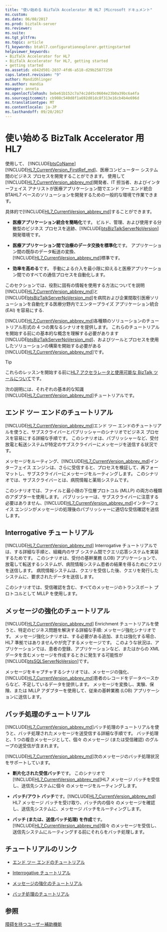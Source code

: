 ```yaml
---
title: "使い始める BizTalk Accelerator 用 HL7 |Microsoft ドキュメント"
ms.custom: 
ms.date: 06/08/2017
ms.prod: biztalk-server
ms.reviewer: 
ms.suite: 
ms.tgt_pltfrm: 
ms.topic: article
f1_keywords: btahl7.configurationexplorer.gettingstarted
helpviewer_keywords:
- BizTalk Accelerator for HL7
- BizTalk Accelerator for HL7, getting started
- getting started
ms.assetid: e842d501-2037-4fd6-a518-d29b25877250
caps.latest.revision: "9"
author: MandiOhlinger
ms.author: mandia
manager: anneta
ms.openlocfilehash: bebe61b152c7a74c2d45c0604e23b0a39bc6a4fa
ms.sourcegitcommit: cb908c540d8f1a692d01dc8f313e16cb4b4e696d
ms.translationtype: MT
ms.contentlocale: ja-JP
ms.lasthandoff: 09/20/2017
---
```

# <a name="get-started-with-the-biztalk-accelerator-for-hl7"></a>使い始める BizTalk Accelerator 用 HL7
使用して、 [!INCLUDE[btsCoName](../../includes/btsconame-md.md)] [!INCLUDE[HL7_CurrentVersion_FirstRef_md](../../includes/hl7-currentversion-firstref-md.md)]、医療コンピューター システム間のビジネス プロセスを開発することができます。 使用して[!INCLUDE[HL7_CurrentVersion_abbrev_md](../../includes/hl7-currentversion-abbrev-md.md)]開発者、IT 担当者、およびインターフェイス アナリストが医療アプリケーション間でエンド ツー エンド統合 BTAHL7 ベースのソリューションを開発するための一般的な環境で作業できます。  
  
 具体的で[!INCLUDE[HL7_CurrentVersion_abbrev_md](../../includes/hl7-currentversion-abbrev-md.md)]することができます。  
  
-   **医療アプリケーション統合を簡略化**です。 ビルド、管理、および使用する分散型のビジネス プロセスを追跡、[!INCLUDE[btsBizTalkServerNoVersion](../../includes/btsbiztalkservernoversion-md.md)]開発環境です。  
  
-   **医療アプリケーション間で治療のデータ交換を標準化**です。 アプリケーション間の既存のデータ転送の変換、[!INCLUDE[HL7_CurrentVersion_abbrev_md](../../includes/hl7-currentversion-abbrev-md.md)]標準です。  
  
-   **効率を高める**です。 手動による介入を最小限に抑えると医療アプリケーション間でのすべての通信プロセスを自動化します。  

このセクションでは、役割に固有の情報を使用する方法についてを説明[!INCLUDE[HL7_CurrentVersion_abbrev_md](../../includes/hl7-currentversion-abbrev-md.md)]と[!INCLUDE[btsBizTalkServerNoVersion_md](../../includes/btsbiztalkservernoversion-md.md)]を病院および企業間取引医療ソリューションを自動化する医療分野内でエンタープライズ アプリケーション統合 (EAI) を容易にする.  
  
[!INCLUDE[HL7_CurrentVersion_abbrev_md](../../includes/hl7-currentversion-abbrev-md.md)]各種類のソリューションのチュートリアル形式の 4 つの異なるシナリオを提供します。 これらのチュートリアルを開始する前にの基本的な概念を理解する必要があります[!INCLUDE[btsBizTalkServerNoVersion_md](../../includes/btsbiztalkservernoversion-md.md)]、およびツールとプロセスを使用したソリューションの構築を開始する必要がある[!INCLUDE[HL7_CurrentVersion_abbrev_md](../../includes/hl7-currentversion-abbrev-md.md)]です。  

> [!TIP] 
> これらのレッスンを開始する前に[HL7 アクセラレータと使用可能な BizTalk ツールについて](../../adapters-and-accelerators/accelerator-hl7/learn-the-hl7-accelerator-and-the-biztalk-tools-available.md)です。  
  
 次の説明には、それぞれの基本的な知識[!INCLUDE[HL7_CurrentVersion_abbrev_md](../../includes/hl7-currentversion-abbrev-md.md)]チュートリアルです。  
  
## <a name="end-to-end-tutorial"></a>エンド ツー エンドのチュートリアル  
 [!INCLUDE[HL7_CurrentVersion_abbrev_md](../../includes/hl7-currentversion-abbrev-md.md)]エンド ツー エンドのチュートリアルを使うと、サブスクライバーとパブリッシャーのシナリオでビジネス プロセスを容易にする詳細な手順です。 このシナリオは、パブリッシャーなど、受付放電と転送システムが特定のサブスクライバーにメッセージを送信する状況です。  
  
 メッセージをルーティング、[!INCLUDE[HL7_CurrentVersion_abbrev_md](../../includes/hl7-currentversion-abbrev-md.md)]インターフェイス エンジンは、さらに受信すると、プロセスを検証して、再フォーマットし、サブスクライバーにメッセージをルーティングします。 このシナリオでは、サブスクライバーとは、病院情報と薬局システムです。  
  
 このシナリオでは、ファイルと最小限の下位層プロトコル (MLLP) の両方の種類のアダプターを使用します。 パブリッシャーは、サブスクライバーに注意する必要はありません、[!INCLUDE[HL7_CurrentVersion_abbrev_md](../../includes/hl7-currentversion-abbrev-md.md)]インターフェイス エンジンがメッセージの処理後のパブリッシャーに適切な受信確認を送信します。  
  
## <a name="interrogative-tutorial"></a>Interrogative チュートリアル  
 [!INCLUDE[HL7_CurrentVersion_abbrev_md](../../includes/hl7-currentversion-abbrev-md.md)] Interrogative チュートリアルでは、する詳細な手順と、組織内のサブ システム間でクエリ応答システムを実装するためです。 このシナリオは、受付の基幹業務 (LOB) アプリケーションで、放電して転送するシステムが、病院情報システム患者の結果を得るためにクエリを送信します。 病院情報システムは、クエリを受信した後、クエリを発行したシステムに、要求されたデータを送信します。  
  
 このシナリオでは、受信確認を含む、すべてのメッセージのトランスポート プロトコルとして MLLP を使用します。  
  
## <a name="message-enrichment-tutorial"></a>メッセージの強化のチュートリアル  
 [!INCLUDE[HL7_CurrentVersion_abbrev_md](../../includes/hl7-currentversion-abbrev-md.md)] Enrichment チュートリアルを使うと、特定のビジネス問題を解決する詳細な手順: メッセージ強化シナリオです。 メッセージ強化シナリオは、する必要がある追加、または強化する場合、HL7 準拠ではありませんやが完了するメッセージです。 このような状況は、アプリケーションでは、患者の登録、アプリケーションなど、またはからの XML データを含むメッセージを作成するときに発生する可能性が[!INCLUDE[btsSQLServerNoVersion](../../includes/btssqlservernoversion-md.md)]です。  
  
 メッセージをキャプチャするシナリオでは、メッセージの強化、[!INCLUDE[HL7_CurrentVersion_abbrev_md](../../includes/hl7-currentversion-abbrev-md.md)]患者のレコードをデータベースからなど、不足しているデータを提供します。 メッセージを変換し、実験、保険、または MLLP アダプターを使用して、従来の基幹業務 (LOB) アプリケーションに送信します。  
  
## <a name="batching-tutorial"></a>バッチ処理のチュートリアル  
 [!INCLUDE[HL7_CurrentVersion_abbrev_md](../../includes/hl7-currentversion-abbrev-md.md)]バッチ処理のチュートリアルを使うと、バッチ処理されたメッセージを送受信する詳細な手順です。 バッチ処理と、1 つの複合メッセージとして、個々 のメッセージ (または受信確認) のグループの送受信が含まれます。  
  
[!INCLUDE[HL7_CurrentVersion_abbrev_md](../../includes/hl7-currentversion-abbrev-md.md)]次のメッセージのバッチ処理状況をサポートしています。  
  
-   **断片化された受信バッチ**です。 このシナリオで[!INCLUDE[HL7_CurrentVersion_abbrev_md](../../includes/hl7-currentversion-abbrev-md.md)]HL7 メッセージ バッチを受信し、送信先システムに個々 のメッセージをルーティングします。  
  
-   **バッチ/アウト バッチ**です。[!INCLUDE[HL7_CurrentVersion_abbrev_md](../../includes/hl7-currentversion-abbrev-md.md)] HL7 メッセージ バッチを受け取り、バッチ内の個々 のメッセージを確認し、送信先システムに、メッセージ バッチをルーティングします。  
  
-   **バッチ (または、送信バッチ処理) を作成**です。 [!INCLUDE[HL7_CurrentVersion_abbrev_md](../../includes/hl7-currentversion-abbrev-md.md)]個々 のメッセージを受信し、送信先システムにルーティングする前にそれらをバッチ処理します。  
  
## <a name="tutorial-links"></a>チュートリアルのリンク  
  
-   [エンド ツー エンドのチュートリアル](../../adapters-and-accelerators/accelerator-hl7/end-to-end-tutorial1.md)  
  
-   [Interrogative チュートリアル](../../adapters-and-accelerators/accelerator-hl7/interrogative-tutorial.md)  
  
-   [メッセージの強化のチュートリアル](../../adapters-and-accelerators/accelerator-hl7/message-enrichment-tutorial.md)  
  
-   [バッチ処理のチュートリアル](../../adapters-and-accelerators/accelerator-hl7/batching-tutorial.md)
  
## <a name="see-also"></a>参照
  
[障碍を持つユーザー補助機能](../../adapters-and-accelerators/accelerator-hl7/accessibility-for-people-with-disabilities5.md)